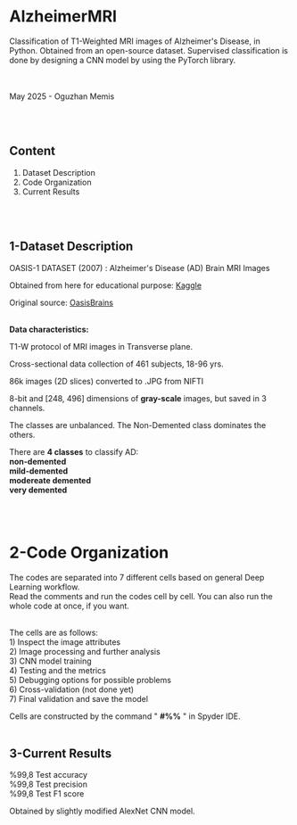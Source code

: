 # AlzheimerMRI
 Classification of T1-Weighted MRI images of Alzheimer's Disease, in Python. Obtained from an open-source dataset. Supervised classification is done by designing a CNN model by using the PyTorch library. 

<br><br>
May 2025 - Oguzhan Memis

<br><br>

## Content
1) Dataset Description
2) Code Organization
3) Current Results


<br><br>



## 1-Dataset Description

OASIS-1 DATASET (2007) : Alzheimer's Disease (AD) Brain MRI Images <br>

Obtained from here for educational purpose: 
[Kaggle](https://www.kaggle.com/datasets/ninadaithal/imagesoasis) <br>

Original source: [OasisBrains](https://sites.wustl.edu/oasisbrains/home/oasis-1/) <br><br>


**Data characteristics:** 

 T1-W protocol of MRI images in Transverse plane. <br>
    
 Cross-sectional data collection of 461 subjects, 18-96 yrs. <br>
    
 86k images (2D slices) converted to .JPG from NIFTI <br>
    
 8-bit and [248, 496] dimensions of **gray-scale** images, but saved in 3 channels. <br>

 The classes are unbalanced. The Non-Demented class dominates the others. <br>
    
 There are **4 classes** to classify AD: <br>
                                        **non-demented** <br>
                                        **mild-demented** <br>
                                        **modereate demented** <br>
                                        **very demented** <br>

<br><br>

# 2-Code Organization

 The codes are separated into 7 different cells based on general Deep Learning workflow. <br>
 Read the comments and run the codes cell by cell. You can also run the whole code at once, if you want. <br><br>
    
    
   The cells are as follows: <br>
        1) Inspect the image attributes <br>
        2) Image processing and further analysis <br>
        3) CNN model training <br>
        4) Testing and the metrics <br>
        5) Debugging options for possible problems <br>
        6) Cross-validation (not done yet) <br>
        7) Final validation and save the model <br>


Cells are constructed by the command " **#%%** " in Spyder IDE. <br><br>


## 3-Current Results

 %99,8 Test accuracy  <br>
 %99,8 Test precision <br>
 %99,8 Test F1 score <br>

 Obtained by slightly modified AlexNet CNN model.
